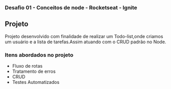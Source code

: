 

### Desafio 01 - Conceitos de node - Rocketseat - Ignite


## Projeto

Projeto desenvolvido com finalidade de realizar um Todo-list,onde criamos um usuário e a lista de tarefas.Assim atuando com o CRUD padrão no Node.

### Itens abordados no projeto

* Fluxo de rotas
* Tratamento de erros
* CRUD 
* Testes Automatizados
